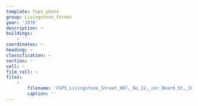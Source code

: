 ```yaml
---
template: fsps_photo
group: Livingstone_Street
year: '1978'
description: ~
buildings:
    - ''
coordinates: ~
heading: ~
classification: ~
section: ~
cell: ~
film_roll: ~
files:
    -
        filename: 'FSPS_Livingstone_Street_007,_No_12,_cnr_Beard_St,_20-8-N,_1978.png'
        caption: ''
---
```

